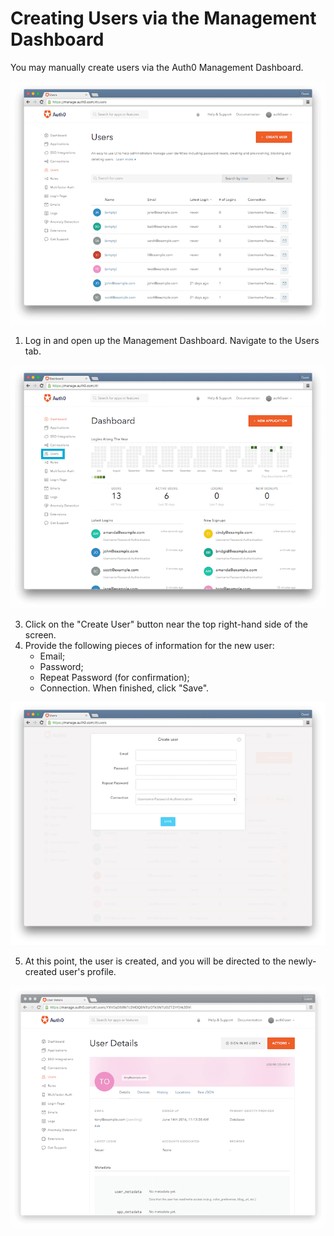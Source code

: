 # Creating Users via the Management Dashboard

You may manually create users via the Auth0 Management Dashboard.

![](/media/articles/users/users-tab.png)

1. Log in and open up the Management Dashboard. Navigate to the Users tab.

![](/media/articles/users/dashboard.png)

3. Click on the "Create User" button near the top right-hand side of the screen.
4. Provide the following pieces of information for the new user:
    * Email;
    * Password;
    * Repeat Password (for confirmation);
    * Connection.
    When finished, click "Save".

![](/media/articles/users/create-user.png)

5. At this point, the user is created, and you will be directed to the newly-created user's profile.

![](/media/articles/users/user-profile.png)
